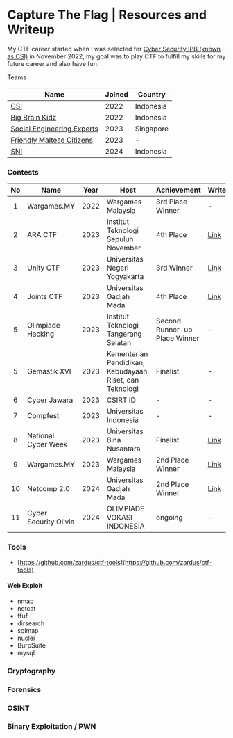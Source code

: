 # Capture The Flag | Resources and Writeup

My CTF career started when I was selected for [Cyber ​​Security IPB (known as CSI)](https://ctftime.org/team/11930) in November 2022, my goal was to play CTF to fulfill my skills for my future career and also have fun.

Teams

| Name                                                          | Joined | Country   |
| ------------------------------------------------------------- | ------ | --------- |
| [CSI](https://ctftime.org/team/11930)                         | 2022   | Indonesia |
| [Big Brain Kidz](https://ctftime.org/team/216927)             | 2022   | Indonesia |
| [Social Engineering Experts](https://ctftime.org/team/151372) | 2023   | Singapore |
| [Friendly Maltese Citizens](https://ctftime.org/team/220769)  | 2023   | -         |
| [SNI](https://ctftime.org/team/279998)                        | 2024   | Indonesia |


### Contests

| No  | Name                  | Year | Host                                                     | Achievement                   | Writeups                                                                               | Country | Category       |
| :-: | --------------------- | :--: | -------------------------------------------------------- | ----------------------------- | -------------------------------------------------------------------------------------- | :-----: | -------------- |
|  1  | Wargames.MY           | 2022 | Wargames Malaysia                                        | 3rd Place Winner              | -                                                                                      |  🇲🇾   | Jeopardy       |
|  2  | ARA CTF               | 2023 | Institut Teknologi Sepuluh November                      | 4th Place                     | [Link](Writeups/4th_ARACTF_2023.pdf)                                                   |  🇮🇩   | Jeopardy       |
|  3  | Unity CTF             | 2023 | Universitas Negeri Yogyakarta                            | 3rd Winner                    | [Link](Writeups/4th_Final_Joints_UGM.pdf)                                              |  🇮🇩   | Attack-Defense |
|  4  | Joints CTF            | 2023 | Universitas Gadjah Mada                                  | 4th Place                     | [Link](Writeups/4th_Final_Joints_UGM.pdf)                                              |  🇮🇩   | Jeopardy       |
|  5  | Olimpiade Hacking     | 2023 | Institut Teknologi Tangerang Selatan                     | Second Runner-up Place Winner | -                                                                                      |  🇮🇩   | Jeopardy       |
|  5  | Gemastik XVI          | 2023 | Kementerian Pendidikan, Kebudayaan, Riset, dan Teknologi | Finalist                      | -                                                                                      |  🇮🇩   | Attack-Defense |
|  6  | Cyber Jawara          | 2023 | CSIRT ID                                                 | -                             | -                                                                                      |  🇮🇩   | Jeopardy       |
|  7  | Compfest              | 2023 | Universitas Indonesia                                    | -                             | -                                                                                      |  🇮🇩   | Jeopardy       |
|  8  | National Cyber Week   | 2023 | Universitas Bina Nusantara                               | Finalist                      | [Link](Writeups/National%20Cyber%20Week.pdf)                                           |  🇮🇩   | Jeopardy       |
|  9  | Wargames.MY           | 2023 | Wargames Malaysia                                        | 2nd Place Winner              | [Link](https://naufalardhani.medium.com/wargames-my-ctf-2023-web-writeup-83bc56862706) |  🇲🇾   | Jeopardy       |
| 10  | Netcomp 2.0           | 2024 | Universitas Gadjah Mada                                  | 2nd Place Winner              | [Link](Writeups/Final_Netcomp_Saya_Aslinya_Tiga_Orang.pdf)                             |  🇮🇩   | Boot2Root      |
| 11  | Cyber Security Olivia | 2024 | OLIMPIADE VOKASI INDONESIA                               | ongoing                       | -                                                                                      |  🇮🇩   | Pentesting     |


### Tools
- [https://github.com/zardus/ctf-tools](https://github.com/zardus/ctf-tools)

#### Web Exploit
- nmap
- netcat
- ffuf
- dirsearch
- sqlmap
- nuclei
- BurpSuite
- mysql
### Cryptography
### Forensics
### OSINT
### Binary Exploitation / PWN

